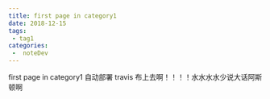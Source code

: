 ```yaml
---
title: first page in category1
date: 2018-12-15
tags:
 - tag1
categories:
 -  noteDev
---
```


first page in category1 自动部署 travis 布上去啊！！！！水水水水少说大话阿斯顿啊